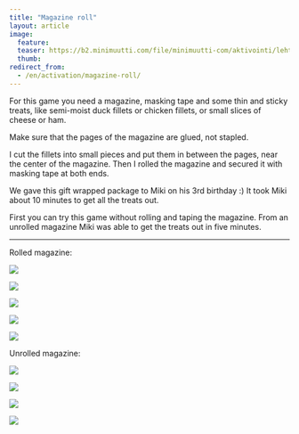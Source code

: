 ```yaml
---
title: "Magazine roll"
layout: article
image:
  feature:
  teaser: https://b2.minimuutti.com/file/minimuutti-com/aktivointi/lehtirulla/DSC36316-245px.jpg
  thumb:
redirect_from:
  - /en/activation/magazine-roll/
---
```


For this game you need a magazine, masking tape and some thin and sticky treats, like semi-moist duck fillets or chicken fillets, or small slices of cheese or ham.

Make sure that the pages of the magazine are glued, not stapled.

I cut the fillets into small pieces and put them in between the pages, near the center of the magazine. Then I rolled the magazine and secured it with masking tape at both ends.

We gave this gift wrapped package to Miki on his 3rd birthday :) It took Miki about 10 minutes to get all the treats out.

First you can try this game without rolling and taping the magazine. From an unrolled magazine Miki was able to get the treats out in five minutes.

---

Rolled magazine:

![](https://b2.minimuutti.com/file/minimuutti-com/aktivointi/lehtirulla/DSC36316-800px.jpg)

![](https://b2.minimuutti.com/file/minimuutti-com/aktivointi/lehtirulla/DSC36330-800px.jpg)

![](https://b2.minimuutti.com/file/minimuutti-com/aktivointi/lehtirulla/DSC36415-800px.jpg)

![](https://b2.minimuutti.com/file/minimuutti-com/aktivointi/lehtirulla/DSC36428-800px.jpg)

![](https://b2.minimuutti.com/file/minimuutti-com/aktivointi/lehtirulla/DSC36439-800px.jpg)

Unrolled magazine:

![](https://b2.minimuutti.com/file/minimuutti-com/aktivointi/lehtirulla/DSC36306-800px.jpg)

![](https://b2.minimuutti.com/file/minimuutti-com/aktivointi/lehtirulla/DSC36181-800px.jpg)

![](https://b2.minimuutti.com/file/minimuutti-com/aktivointi/lehtirulla/DSC36120-800px.jpg)

![](https://b2.minimuutti.com/file/minimuutti-com/aktivointi/lehtirulla/DSC36290-800px.jpg)
